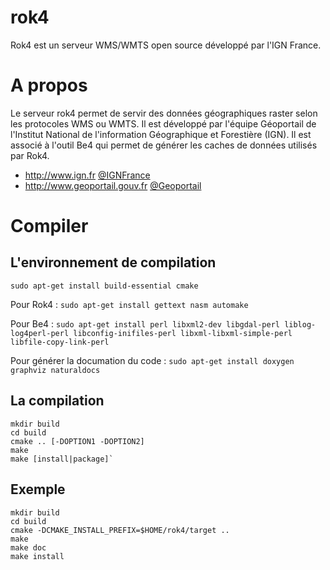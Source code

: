 rok4
====

Rok4 est un serveur WMS/WMTS open source développé par l'IGN France.


# A propos

Le serveur rok4 permet de servir des données géographiques raster selon les protocoles WMS ou WMTS.
Il est développé par l'équipe Géoportail de l'Institut National de l'information Géographique et Forestière (IGN).
Il est associé à l'outil Be4 qui permet de générer les caches de données utilisés par Rok4.

* http://www.ign.fr [@IGNFrance](https://twitter.com/IGNFrance)
* http://www.geoportail.gouv.fr [@Geoportail](https://twitter.com/Geoportail)

# Compiler
## L'environnement de compilation
`sudo apt-get install build-essential cmake`

Pour Rok4 :
`sudo apt-get install gettext nasm automake`

Pour Be4 :
`sudo apt-get install perl libxml2-dev libgdal-perl liblog-log4perl-perl libconfig-inifiles-perl libxml-libxml-simple-perl libfile-copy-link-perl`

Pour générer la documation du code :
`sudo apt-get install doxygen graphviz naturaldocs`

## La compilation
```
mkdir build 
cd build 
cmake .. [-DOPTION1 -DOPTION2]
make 
make [install|package]`
```

Exemple
-------
```
mkdir build
cd build
cmake -DCMAKE_INSTALL_PREFIX=$HOME/rok4/target ..
make
make doc
make install
```
